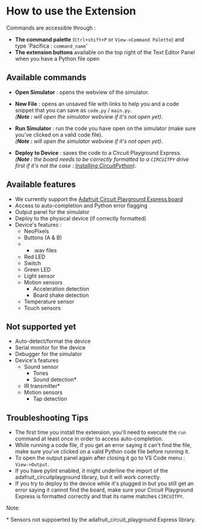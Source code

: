 # How to use the Extension

Commands are accessible through :

- **The command palette** (`Ctrl+shift+P` or `View->Command Palette`) and type 'Pacifica : `command_name`'
- **The extension buttons** available on the top right of the Text Editor Panel when you have a Python file open

## Available commands

- **Open Simulator** : opens the webview of the simulator.

- **New File** : opens an unsaved file with links to help you and a code snippet that you can save as `code.py` / `main.py`.  
  _(**Note :** will open the simulator webview if it's not open yet)_.

- **Run Simulator** : run the code you have open on the simulator (make sure you've clicked on a valid code file).  
  _(**Note :** will open the simulator webview if it's not open yet)_.

- **Deploy to Device** : saves the code to a Circuit Playground Express.  
  _(**Note :** the board needs to be correctly formatted to a `CIRCUITPY` drive first if it's not the case : [Installing CircuitPython](https://learn.adafruit.com/welcome-to-circuitpython/installing-circuitpython))_.

## Available features

- We currently support the [Adafruit Circuit Playground Express board](https://www.adafruit.com/product/3333)
- Access to auto-completion and Python error flagging
- Output panel for the simulator
- Deploy to the physical device (if correctly formatted)
- Device's features :
  - NeoPixels
  - Buttons (A & B)
  - - .wav files
  - Red LED
  - Switch
  - Green LED
  - Light sensor
  - Motion sensors
    - Acceleration detection
    - Board shake detection
  - Temperature sensor
  - Touch sensors

## Not supported yet

- Auto-detect/format the device
- Serial monitor for the device
- Debugger for the simulator
- Device's features
  - Sound sensor
    - Tones
    - Sound detection\*
  - IR transmitter\*
  - Motion sensors
    - Tap detection

## Troubleshooting Tips

- The first time you install the extension, you'll need to execute the `run` command at least once in order to access auto-completion.
- While running a code file, if you get an error saying it can't find the file, make sure you've clicked on a valid Python code file before running it.
- To open the output panel again after closing it go to VS Code menu : `View->Output`.
- If you have pylint enabled, it might underline the import of the adafruit_circuitplayground library, but it will work correctly.
- If you try to deploy to the device while it's plugged in but you still get an error saying it cannot find the board, make sure your Circuit Playground Express is formatted correctly and that its name matches `CIRCUITPY`.

Note:

\* Sensors not suppoerted by the adafruit_circuit_playground Express library.
